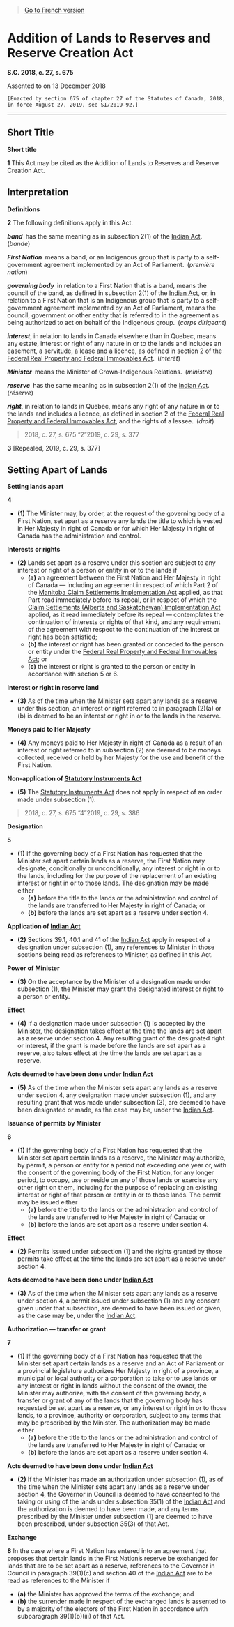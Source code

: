 > [Go to French version](/fr/Lois/Lois%20du%20Canada/2018/ch.%2027,%20s.%20675.md)

# Addition of Lands to Reserves and Reserve Creation Act

**S.C. 2018, c. 27, s. 675**


Assented to on 13 December 2018

```
[Enacted by section 675 of chapter 27 of the Statutes of Canada, 2018, in force August 27, 2019, see SI/2019-92.]
```
----------










## Short Title



**Short title**

**1** This Act may be cited as the Addition of Lands to Reserves and Reserve Creation Act.




## Interpretation



**Definitions**

**2** The following definitions apply in this Act.

***band*** has the same meaning as in subsection 2(1) of the [Indian Act](/en/Acts/Revised%20Statutes%20of%20Canada/I/I-5.md). (*bande*)

***First Nation*** means a band, or an Indigenous group that is party to a self-government agreement implemented by an Act of Parliament. (*première nation*)

***governing body*** in relation to a First Nation that is a band, means the council of the band, as defined in subsection 2(1) of the [Indian Act](/en/Acts/Revised%20Statutes%20of%20Canada/I/I-5.md), or, in relation to a First Nation that is an Indigenous group that is party to a self-government agreement implemented by an Act of Parliament, means the council, government or other entity that is referred to in the agreement as being authorized to act on behalf of the Indigenous group. (*corps dirigeant*)

***interest***, in relation to lands in Canada elsewhere than in Quebec, means any estate, interest or right of any nature in or to the lands and includes an easement, a servitude, a lease and a licence, as defined in section 2 of the [Federal Real Property and Federal Immovables Act](/en/Acts/Statutes%20of%20Canada/1991/c.%2050.md). (*intérêt*)

***Minister*** means the Minister of Crown-Indigenous Relations. (*ministre*)

***reserve*** has the same meaning as in subsection 2(1) of the [Indian Act](/en/Acts/Revised%20Statutes%20of%20Canada/I/I-5.md). (*réserve*)

***right***, in relation to lands in Quebec, means any right of any nature in or to the lands and includes a licence, as defined in section 2 of the [Federal Real Property and Federal Immovables Act](/en/Acts/Statutes%20of%20Canada/1991/c.%2050.md), and the rights of a lessee. (*droit*)
> 2018, c. 27, s. 675 “2”2019, c. 29, s. 377




**3** [Repealed, 2019, c. 29, s. 377]




## Setting Apart of Lands



**Setting lands apart**

**4** 

- **(1)** The Minister may, by order, at the request of the governing body of a First Nation, set apart as a reserve any lands the title to which is vested in Her Majesty in right of Canada or for which Her Majesty in right of Canada has the administration and control.

**Interests or rights**

- **(2)** Lands set apart as a reserve under this section are subject to any interest or right of a person or entity in or to the lands if
	- **(a)** an agreement between the First Nation and Her Majesty in right of Canada — including an agreement in respect of which Part 2 of the [Manitoba Claim Settlements Implementation Act](/en/Acts/Statutes%20of%20Canada/2000/c.%2033.md) applied, as that Part read immediately before its repeal, or in respect of which the [Claim Settlements (Alberta and Saskatchewan) Implementation Act](/en/Acts/Statutes%20of%20Canada/2002/c.%203.md) applied, as it read immediately before its repeal — contemplates the continuation of interests or rights of that kind, and any requirement of the agreement with respect to the continuation of the interest or right has been satisfied;
	- **(b)** the interest or right has been granted or conceded to the person or entity under the [Federal Real Property and Federal Immovables Act](/en/Acts/Statutes%20of%20Canada/1991/c.%2050.md); or
	- **(c)** the interest or right is granted to the person or entity in accordance with section 5 or 6.

**Interest or right in reserve land**

- **(3)** As of the time when the Minister sets apart any lands as a reserve under this section, an interest or right referred to in paragraph (2)(a) or (b) is deemed to be an interest or right in or to the lands in the reserve.

**Moneys paid to Her Majesty**

- **(4)** Any moneys paid to Her Majesty in right of Canada as a result of an interest or right referred to in subsection (2) are deemed to be moneys collected, received or held by her Majesty for the use and benefit of the First Nation.

**Non-application of [Statutory Instruments Act](/en/Acts/Revised%20Statutes%20of%20Canada/S/S-22.md)**

- **(5)** The [Statutory Instruments Act](/en/Acts/Revised%20Statutes%20of%20Canada/S/S-22.md) does not apply in respect of an order made under subsection (1).
> 2018, c. 27, s. 675 “4”2019, c. 29, s. 386





**Designation**

**5** 

- **(1)** If the governing body of a First Nation has requested that the Minister set apart certain lands as a reserve, the First Nation may designate, conditionally or unconditionally, any interest or right in or to the lands, including for the purpose of the replacement of an existing interest or right in or to those lands. The designation may be made either
	- **(a)** before the title to the lands or the administration and control of the lands are transferred to Her Majesty in right of Canada; or
	- **(b)** before the lands are set apart as a reserve under section 4.

**Application of [Indian Act](/en/Acts/Revised%20Statutes%20of%20Canada/I/I-5.md)**

- **(2)** Sections 39.1, 40.1 and 41 of the [Indian Act](/en/Acts/Revised%20Statutes%20of%20Canada/I/I-5.md) apply in respect of a designation under subsection (1), any references to Minister in those sections being read as references to Minister, as defined in this Act.

**Power of Minister**

- **(3)** On the acceptance by the Minister of a designation made under subsection (1), the Minister may grant the designated interest or right to a person or entity.

**Effect**

- **(4)** If a designation made under subsection (1) is accepted by the Minister, the designation takes effect at the time the lands are set apart as a reserve under section 4. Any resulting grant of the designated right or interest, if the grant is made before the lands are set apart as a reserve, also takes effect at the time the lands are set apart as a reserve.

**Acts deemed to have been done under [Indian Act](/en/Acts/Revised%20Statutes%20of%20Canada/I/I-5.md)**

- **(5)** As of the time when the Minister sets apart any lands as a reserve under section 4, any designation made under subsection (1), and any resulting grant that was made under subsection (3), are deemed to have been designated or made, as the case may be, under the [Indian Act](/en/Acts/Revised%20Statutes%20of%20Canada/I/I-5.md).




**Issuance of permits by Minister**

**6** 

- **(1)** If the governing body of a First Nation has requested that the Minister set apart certain lands as a reserve, the Minister may authorize, by permit, a person or entity for a period not exceeding one year or, with the consent of the governing body of the First Nation, for any longer period, to occupy, use or reside on any of those lands or exercise any other right on them, including for the purpose of replacing an existing interest or right of that person or entity in or to those lands. The permit may be issued either
	- **(a)** before the title to the lands or the administration and control of the lands are transferred to Her Majesty in right of Canada; or
	- **(b)** before the lands are set apart as a reserve under section 4.

**Effect**

- **(2)** Permits issued under subsection (1) and the rights granted by those permits take effect at the time the lands are set apart as a reserve under section 4.

**Acts deemed to have been done under [Indian Act](/en/Acts/Revised%20Statutes%20of%20Canada/I/I-5.md)**

- **(3)** As of the time when the Minister sets apart any lands as a reserve under section 4, a permit issued under subsection (1) and any consent given under that subsection, are deemed to have been issued or given, as the case may be, under the [Indian Act](/en/Acts/Revised%20Statutes%20of%20Canada/I/I-5.md).




**Authorization — transfer or grant**

**7** 

- **(1)** If the governing body of a First Nation has requested that the Minister set apart certain lands as a reserve and an Act of Parliament or a provincial legislature authorizes Her Majesty in right of a province, a municipal or local authority or a corporation to take or to use lands or any interest or right in lands without the consent of the owner, the Minister may authorize, with the consent of the governing body, a transfer or grant of any of the lands that the governing body has requested be set apart as a reserve, or any interest or right in or to those lands, to a province, authority or corporation, subject to any terms that may be prescribed by the Minister. The authorization may be made either
	- **(a)** before the title to the lands or the administration and control of the lands are transferred to Her Majesty in right of Canada; or
	- **(b)** before the lands are set apart as a reserve under section 4.

**Acts deemed to have been done under [Indian Act](/en/Acts/Revised%20Statutes%20of%20Canada/I/I-5.md)**

- **(2)** If the Minister has made an authorization under subsection (1), as of the time when the Minister sets apart any lands as a reserve under section 4, the Governor in Council is deemed to have consented to the taking or using of the lands under subsection 35(1) of the [Indian Act](/en/Acts/Revised%20Statutes%20of%20Canada/I/I-5.md) and the authorization is deemed to have been made, and any terms prescribed by the Minister under subsection (1) are deemed to have been prescribed, under subsection 35(3) of that Act.




**Exchange**

**8** In the case where a First Nation has entered into an agreement that proposes that certain lands in the First Nation’s reserve be exchanged for lands that are to be set apart as a reserve, references to the Governor in Council in paragraph 39(1)(c) and section 40 of the [Indian Act](/en/Acts/Revised%20Statutes%20of%20Canada/I/I-5.md) are to be read as references to the Minister if
- **(a)** the Minister has approved the terms of the exchange; and
- **(b)** the surrender made in respect of the exchanged lands is assented to by a majority of the electors of the First Nation in accordance with subparagraph 39(1)(b)(iii) of that Act.


